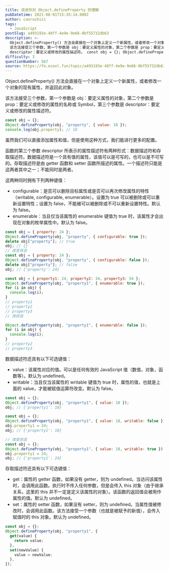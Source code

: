 ```yaml
---
title: 说说你对 Object.defineProperty 的理解
pubDatetime: 2021-08-01T15:35:14.000Z
author: caorushizi
tags:
  - JavaScript
postSlug: a493193e-48ff-4e9e-9e66-0bf55732db63
description: >-
  Object.defineProperty() 方法会直接在一个对象上定义一个新属性，或者修改一个对象的现有属性，并返回此对象。
  该方法接受三个参数，第一个参数是 obj：要定义属性的对象，第二个参数是 prop：要定义或修改的属性的名称或 Symbol，第三个参数是
  descriptor：要定义或修改的属性描述符。 const obj = {}; Object.defineProperty(ob
difficulty: 3
questionNumber: 567
source: https://fe.ecool.fun/topic/a493193e-48ff-4e9e-9e66-0bf55732db63
---
```


Object.defineProperty() 方法会直接在一个对象上定义一个新属性，或者修改一个对象的现有属性，并返回此对象。

该方法接受三个参数，第一个参数是 obj：要定义属性的对象，第二个参数是 prop：要定义或修改的属性的名称或 Symbol，第三个参数是 descriptor：要定义或修改的属性描述符。

```javascript
const obj = {};
Object.defineProperty(obj, "property", { value: 18 });
console.log(obj.property); // 18
```

虽然我们可以直接添加属性和值，但是使用这种方式，我们能进行更多的配置。

函数的第三个参数 descriptor 所表示的属性描述符有两种形式：数据描述符和存取描述符。数据描述符是一个具有值的属性，该值可以是可写的，也可以是不可写的。存取描述符是由 getter 函数和 setter 函数所描述的属性。一个描述符只能是这两者其中之一；不能同时是两者。

这两种同时拥有下列两种键值：

- configurable：是否可以删除目标属性或是否可以再次修改属性的特性（writable, configurable, enumerable）。设置为 true 可以被删除或可以重新设置特性；设置为 false，不能被可以被删除或不可以重新设置特性。默认为 false。
- enumerable：当且仅当该属性的 enumerable 键值为 true 时，该属性才会出现在对象的枚举属性中。默认为 false。

```javascript
const obj = { property: 24 };
Object.defineProperty(obj, "property", { configurable: true });
delete obj["property"]; // true
obj; // {}
// 改变状态
const obj = { property: 24 };
Object.defineProperty(obj, "property", { configurable: false });
delete obj["property"]; // false
obj; // {'property': 24}
```

```javascript
const obj = { property1: 24, property2: 34, property3: 54 };
Object.defineProperty(obj, "property1", { enumerable: true });
for (i in obj) {
  console.log(i);
}
// property1
// property2
// property3
// 改状态

Object.defineProperty(obj, "property1", { enumerable: false });
for (i in obj) {
  console.log(i);
}
// property2
// property3
```

数据描述符还具有以下可选键值：

- value：该属性对应的值。可以是任何有效的 JavaScript 值（数值，对象，函数等）。默认为 undefined。
- writable：当且仅当该属性的 writable 键值为 true 时，属性的值，也就是上面的 value，才能被赋值运算符改变。默认为 false。

```javascript
const obj = {};
Object.defineProperty(obj, "property1", { value: 18 });
obj; // {'property1': 18}
```

```javascript
const obj = {};
Object.defineProperty(obj, "property1", { value: 18, writable: false });
obj.property1 = 24;
obj; // {'property1': 18}

// 改变状态
const obj = {};
Object.defineProperty(obj, "property1", { value: 18, writable: true });
obj.property1 = 24;
obj; // {'property1': 24}
```

存取描述符还具有以下可选键值：

- get：属性的 getter 函数，如果没有 getter，则为 undefined。当访问该属性时，会调用此函数。执行时不传入任何参数，但是会传入 this 对象（由于继承关系，这里的 this 并不一定是定义该属性的对象）。该函数的返回值会被用作属性的值。默认为 undefined。
- set：属性的 setter 函数，如果没有 setter，则为 undefined。当属性值被修改时，会调用此函数。该方法接受一个参数（也就是被赋予的新值），会传入赋值时的 this 对象。默认为 undefined。

```javascript
const obj = {};
Object.defineProperty(obj, "property1", {
  get(value) {
    return value;
  },
  set(newValue) {
    value = newValue;
  },
});
```
